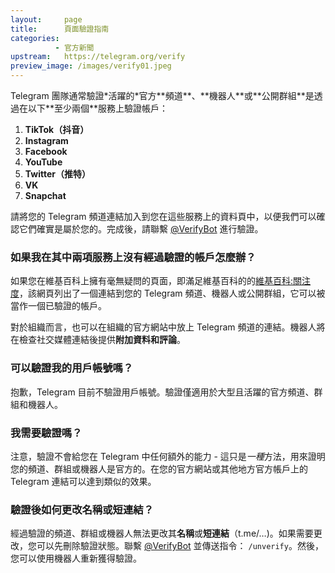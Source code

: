 ```yaml
---
layout:     page
title:      頁面驗證指南
categories:
          - 官方新聞
upstream:   https://telegram.org/verify
preview_image: /images/verify01.jpeg
---
```

<img alt="" src="{{ site.baseurl | prepend: site.url }}/images/verify01.jpeg">
<br>
Telegram 團隊通常驗證*活躍的*官方**頻道**、**機器人**或**公開群組**是透過在以下**至少兩個**服務上驗證帳戶：

1.  **TikTok（抖音）**
2.  **Instagram**
3.  **Facebook**
4.  **YouTube**
5.  **Twitter（推特）**
6.  **VK**
7.  **Snapchat**

請將您的 Telegram 頻道連結加入到您在這些服務上的資料頁中，以便我們可以確認它們確實是屬於您的。完成後，請聯繫 <a href="https://t.me/verifybot">@VerifyBot</a> 進行驗證。

### 如果我在其中兩項服務上沒有經過驗證的帳戶怎麼辦？
如果您在維基百科上擁有毫無疑問的頁面，即滿足維基百科的的<a href="https://zh.wikipedia.org/wiki/Wikipedia:关注度">維基百科:關注度</a>，該網頁列出了一個連結到您的 Telegram 頻道、機器人或公開群組，它可以被當作一個已驗證的帳戶。

對於組織而言，也可以在組織的官方網站中放上 Telegram 頻道的連結。機器人將在檢查社交媒體連結後提供**附加資料和評論**。

### 可以驗證我的用戶帳號嗎？
抱歉，Telegram 目前不驗證用戶帳號。驗證僅適用於大型且活躍的官方頻道、群組和機器人。

### 我需要驗證嗎？
注意，驗證不會給您在 Telegram 中任何額外的能力 - 這只是*一種*方法，用來證明您的頻道、群組或機器人是官方的。在您的官方網站或其他地方官方帳戶上的 Telegram 連結可以達到類似的效果。

### 驗證後如何更改名稱或短連結？
經過驗證的頻道、群組或機器人無法更改其**名稱**或**短連結**（t.me/…)。如果需要更改，您可以先刪除驗證狀態。聯繫 <a href="https://t.me/verifybot">@VerifyBot</a> 並傳送指令： <code>/unverify</code>。然後，您可以使用機器人重新獲得驗證。
<br>
<br>
